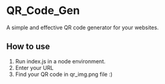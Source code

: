 # QR_Code_Gen

A simple and effective QR code generator for your websites.

## How to use
1. Run index.js in a node environment.
2. Enter your URL
3. Find your QR code in qr_img.png file :)

